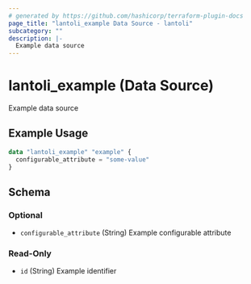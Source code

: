 ```yaml
---
# generated by https://github.com/hashicorp/terraform-plugin-docs
page_title: "lantoli_example Data Source - lantoli"
subcategory: ""
description: |-
  Example data source
---
```


# lantoli_example (Data Source)

Example data source

## Example Usage

```terraform
data "lantoli_example" "example" {
  configurable_attribute = "some-value"
}
```

<!-- schema generated by tfplugindocs -->
## Schema

### Optional

- `configurable_attribute` (String) Example configurable attribute

### Read-Only

- `id` (String) Example identifier
